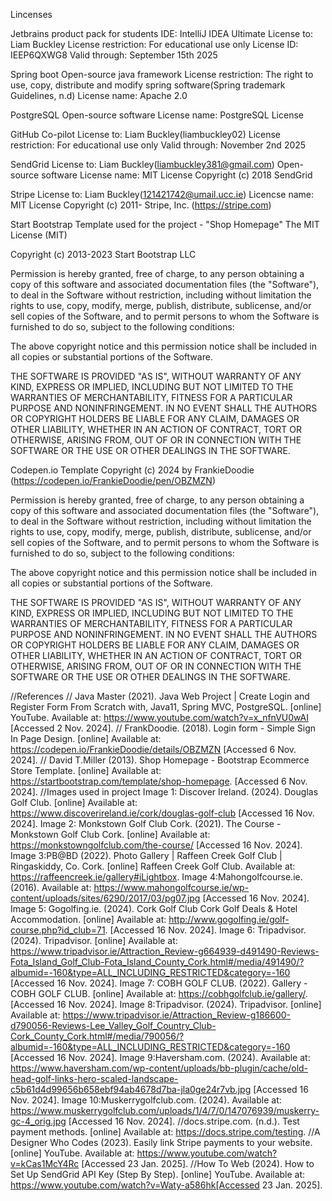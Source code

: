 Lincenses

Jetbrains product pack for students
IDE: IntelliJ IDEA Ultimate
License to: Liam Buckley
License restriction: For educational use only
License ID: IEEP6QXWG8
Valid through: September 15th 2025

Spring boot
Open-source java framework
License restriction: The right to use, copy, distribute and modify spring software(Spring trademark Guidelines, n.d)
License name: Apache 2.0

PostgreSQL
Open-source software
License name: PostgreSQL License

GitHub Co-pilot
License to: Liam Buckley(liambuckley02)
License restriction: For educational use only
Valid through: November 2nd 2025

SendGrid
License to: Liam Buckley(liambuckley381@gmail.com)
Open-source software
License name: MIT License
Copyright (c) 2018 SendGrid

Stripe
License to: Liam Buckley(121421742@umail.ucc.ie)
Licencse name: MIT License
Copyright (c) 2011- Stripe, Inc. (https://stripe.com)



Start Bootstrap Template used for the project - "Shop Homepage"
The MIT License (MIT)

Copyright (c) 2013-2023 Start Bootstrap LLC

Permission is hereby granted, free of charge, to any person obtaining a copy
of this software and associated documentation files (the "Software"), to deal
in the Software without restriction, including without limitation the rights
to use, copy, modify, merge, publish, distribute, sublicense, and/or sell
copies of the Software, and to permit persons to whom the Software is
furnished to do so, subject to the following conditions:

The above copyright notice and this permission notice shall be included in
all copies or substantial portions of the Software.

THE SOFTWARE IS PROVIDED "AS IS", WITHOUT WARRANTY OF ANY KIND, EXPRESS OR
IMPLIED, INCLUDING BUT NOT LIMITED TO THE WARRANTIES OF MERCHANTABILITY,
FITNESS FOR A PARTICULAR PURPOSE AND NONINFRINGEMENT. IN NO EVENT SHALL THE
AUTHORS OR COPYRIGHT HOLDERS BE LIABLE FOR ANY CLAIM, DAMAGES OR OTHER
LIABILITY, WHETHER IN AN ACTION OF CONTRACT, TORT OR OTHERWISE, ARISING FROM,
OUT OF OR IN CONNECTION WITH THE SOFTWARE OR THE USE OR OTHER DEALINGS IN
THE SOFTWARE.


Codepen.io Template
Copyright (c) 2024 by FrankieDoodie (https://codepen.io/FrankieDoodie/pen/OBZMZN)

Permission is hereby granted, free of charge, to any person obtaining a copy of this software and associated documentation files (the "Software"), to deal in the Software without restriction, including without limitation the rights to use, copy, modify, merge, publish, distribute, sublicense, and/or sell copies of the Software, and to permit persons to whom the Software is furnished to do so, subject to the following conditions:

The above copyright notice and this permission notice shall be included in all copies or substantial portions of the Software.

THE SOFTWARE IS PROVIDED "AS IS", WITHOUT WARRANTY OF ANY KIND, EXPRESS OR IMPLIED, INCLUDING BUT NOT LIMITED TO THE WARRANTIES OF MERCHANTABILITY, FITNESS FOR A PARTICULAR PURPOSE AND NONINFRINGEMENT. IN NO EVENT SHALL THE AUTHORS OR COPYRIGHT HOLDERS BE LIABLE FOR ANY CLAIM, DAMAGES OR OTHER LIABILITY, WHETHER IN AN ACTION OF CONTRACT, TORT OR OTHERWISE, ARISING FROM, OUT OF OR IN CONNECTION WITH THE SOFTWARE OR THE USE OR OTHER DEALINGS IN THE SOFTWARE.

//References
// Java Master (2021). Java Web Project | Create Login and Register Form From Scratch with, Java11, Spring MVC, PostgreSQL. [online] YouTube. Available at: https://www.youtube.com/watch?v=x_nfnVU0wAI [Accessed 2 Nov. 2024].
// FrankDoodie. (2018). Login form - Simple Sign In Page Design. [online] Available at: https://codepen.io/FrankieDoodie/details/OBZMZN
[Accessed 6 Nov. 2024].
// David T.Miller (2013). Shop Homepage - Bootstrap Ecommerce Store Template. [online] Available at: https://startbootstrap.com/template/shop-homepage. [Accessed 6 Nov. 2024]. 
//Images used in project
Image 1: Discover Ireland. (2024). Douglas Golf Club. [online] Available at: https://www.discoverireland.ie/cork/douglas-golf-club [Accessed 16 Nov. 2024].
Image 2: Monkstown Golf Club Cork. (2021). The Course - Monkstown Golf Club Cork. [online] Available at: https://monkstowngolfclub.com/the-course/ [Accessed 16 Nov. 2024].
Image 3:PB@BD (2022). Photo Gallery | Raffeen Creek Golf Club | Ringaskiddy, Co. Cork. [online] Raffeen Creek Golf Club. Available at: https://raffeencreek.ie/gallery#iLightbox.
Image 4:Mahongolfcourse.ie. (2016). Available at: https://www.mahongolfcourse.ie/wp-content/uploads/sites/6290/2017/03/pg07.jpg [Accessed 16 Nov. 2024].
Image 5: Gogolfing.ie. (2024). Cork Golf Club Cork Golf Deals & Hotel Accommodation. [online] Available at: http://www.gogolfing.ie/golf-course.php?id_club=71. [Accessed 16 Nov. 2024].
Image 6: Tripadvisor. (2024). Tripadvisor. [online] Available at: https://www.tripadvisor.ie/Attraction_Review-g664939-d491490-Reviews-Fota_Island_Golf_Club-Fota_Island_County_Cork.html#/media/491490/?albumid=-160&type=ALL_INCLUDING_RESTRICTED&category=-160 [Accessed 16 Nov. 2024].
Image 7: COBH GOLF CLUB. (2022). Gallery - COBH GOLF CLUB. [online] Available at: https://cobhgolfclub.ie/gallery/. [Accessed 16 Nov. 2024].
Image 8:Tripadvisor. (2024). Tripadvisor. [online] Available at: https://www.tripadvisor.ie/Attraction_Review-g186600-d790056-Reviews-Lee_Valley_Golf_Country_Club-Cork_County_Cork.html#/media/790056/?albumid=-160&type=ALL_INCLUDING_RESTRICTED&category=-160 [Accessed 16 Nov. 2024].
Image 9:Haversham.com. (2024). Available at: https://www.haversham.com/wp-content/uploads/bb-plugin/cache/old-head-golf-links-hero-scaled-landscape-c5b61d4d99656b658ebf94ab4678d7ba-jla0ge24r7vb.jpg [Accessed 16 Nov. 2024].
Image 10:Muskerrygolfclub.com. (2024). Available at: https://www.muskerrygolfclub.com/uploads/1/4/7/0/147076939/muskerry-gc-4_orig.jpg [Accessed 16 Nov. 2024].
//docs.stripe.com. (n.d.). Test payment methods. [online] Available at: https://docs.stripe.com/testing.
//A Designer Who Codes (2023). Easily link Stripe payments to your website. [online] YouTube. Available at: https://www.youtube.com/watch?v=kCas1McY4Rc  [Accessed 23 Jan. 2025].
//How To Web (2024). How to Set Up SendGrid API Key (Step By Step). [online] YouTube. Available at: https://www.youtube.com/watch?v=Waty-a586hk[Accessed 23 Jan. 2025].
